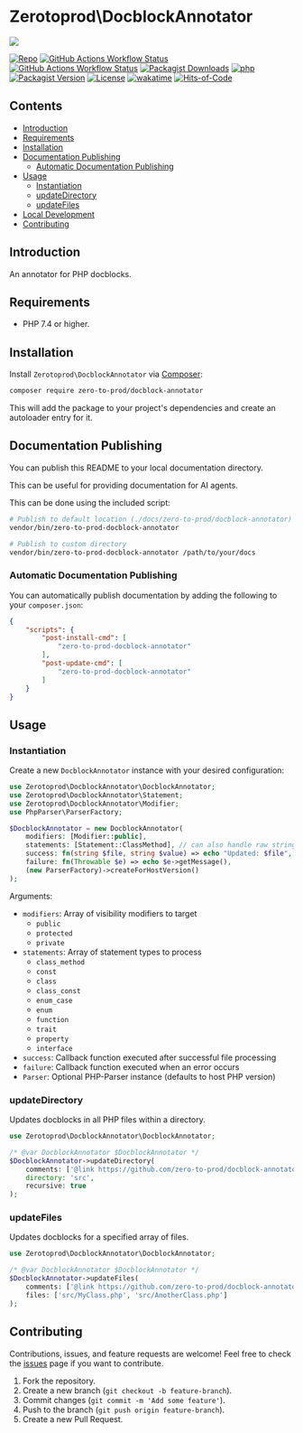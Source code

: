 # Zerotoprod\DocblockAnnotator

![](art/logo.png)

[![Repo](https://img.shields.io/badge/github-gray?logo=github)](https://github.com/zero-to-prod/docblock-annotator)
[![GitHub Actions Workflow Status](https://img.shields.io/github/actions/workflow/status/zero-to-prod/docblock-annotator/test.yml?label=test)](https://github.com/zero-to-prod/docblock-annotator/actions)
[![GitHub Actions Workflow Status](https://img.shields.io/github/actions/workflow/status/zero-to-prod/docblock-annotator/backwards_compatibility.yml?label=backwards_compatibility)](https://github.com/zero-to-prod/docblock-annotator/actions)
[![Packagist Downloads](https://img.shields.io/packagist/dt/zero-to-prod/docblock-annotator?color=blue)](https://packagist.org/packages/zero-to-prod/docblock-annotator/stats)
[![php](https://img.shields.io/packagist/php-v/zero-to-prod/docblock-annotator.svg?color=purple)](https://packagist.org/packages/zero-to-prod/docblock-annotator/stats)
[![Packagist Version](https://img.shields.io/packagist/v/zero-to-prod/docblock-annotator?color=f28d1a)](https://packagist.org/packages/zero-to-prod/docblock-annotator)
[![License](https://img.shields.io/packagist/l/zero-to-prod/docblock-annotator?color=pink)](https://github.com/zero-to-prod/docblock-annotator/blob/main/LICENSE.md)
[![wakatime](https://wakatime.com/badge/github/zero-to-prod/docblock-annotator.svg)](https://wakatime.com/badge/github/zero-to-prod/docblock-annotator)
[![Hits-of-Code](https://hitsofcode.com/github/zero-to-prod/docblock-annotator?branch=main)](https://hitsofcode.com/github/zero-to-prod/docblock-annotator/view?branch=main)

## Contents

- [Introduction](#introduction)
- [Requirements](#requirements)
- [Installation](#installation)
- [Documentation Publishing](#documentation-publishing)
  - [Automatic Documentation Publishing](#automatic-documentation-publishing)
- [Usage](#usage)
  - [Instantiation](#Instantiation)
  - [updateDirectory](#updatedirectory)
  - [updateFiles](#updatefiles)
- [Local Development](./LOCAL_DEVELOPMENT.md)
- [Contributing](#contributing)

## Introduction

An annotator for PHP docblocks.

## Requirements

- PHP 7.4 or higher.

## Installation

Install `Zerotoprod\DocblockAnnotator` via [Composer](https://getcomposer.org/):

```bash
composer require zero-to-prod/docblock-annotator
```

This will add the package to your project's dependencies and create an autoloader entry for it.

## Documentation Publishing

You can publish this README to your local documentation directory.

This can be useful for providing documentation for AI agents.

This can be done using the included script:

```bash
# Publish to default location (./docs/zero-to-prod/docblock-annotator)
vendor/bin/zero-to-prod-docblock-annotator

# Publish to custom directory
vendor/bin/zero-to-prod-docblock-annotator /path/to/your/docs
```

### Automatic Documentation Publishing

You can automatically publish documentation by adding the following to your `composer.json`:

```json
{
    "scripts": {
        "post-install-cmd": [
            "zero-to-prod-docblock-annotator"
        ],
        "post-update-cmd": [
            "zero-to-prod-docblock-annotator"
        ]
    }
}
```

## Usage

### Instantiation

Create a new `DocblockAnnotator` instance with your desired configuration:

```php
use Zerotoprod\DocblockAnnotator\DocblockAnnotator;
use Zerotoprod\DocblockAnnotator\Statement;
use Zerotoprod\DocblockAnnotator\Modifier;
use PhpParser\ParserFactory;

$DocblockAnnotator = new DocblockAnnotator(
    modifiers: [Modifier::public],
    statements: [Statement::ClassMethod], // can also handle raw string: class_method
    success: fn(string $file, string $value) => echo "Updated: $file",
    failure: fn(Throwable $e) => echo $e->getMessage(),
    (new ParserFactory)->createForHostVersion()
);
```

Arguments:

- `modifiers`: Array of visibility modifiers to target
    - `public`
    - `protected`
    - `private`
- `statements`: Array of statement types to process
    - `class_method`
    - `const`
    - `class`
    - `class_const`
    - `enum_case`
    - `enum`
    - `function`
    - `trait`
    - `property`
    - `interface`
- `success`: Callback function executed after successful file processing
- `failure`: Callback function executed when an error occurs
- `Parser`: Optional PHP-Parser instance (defaults to host PHP version)

### updateDirectory

Updates docblocks in all PHP files within a directory.

```php
use Zerotoprod\DocblockAnnotator\DocblockAnnotator;

/* @var DocblockAnnotator $DocblockAnnotator */
$DocblockAnnotator->updateDirectory(
    comments: ['@link https://github.com/zero-to-prod/docblock-annotator'],
    directory: 'src',
    recursive: true
);
```

### updateFiles

Updates docblocks for a specified array of files.

```php
use Zerotoprod\DocblockAnnotator\DocblockAnnotator;

/* @var DocblockAnnotator $DocblockAnnotator */
$DocblockAnnotator->updateFiles(
    comments: ['@link https://github.com/zero-to-prod/docblock-annotator'],
    files: ['src/MyClass.php', 'src/AnotherClass.php']
);
```

## Contributing

Contributions, issues, and feature requests are welcome!
Feel free to check the [issues](https://github.com/zero-to-prod/docblock-annotator/issues) page if you want to contribute.

1. Fork the repository.
2. Create a new branch (`git checkout -b feature-branch`).
3. Commit changes (`git commit -m 'Add some feature'`).
4. Push to the branch (`git push origin feature-branch`).
5. Create a new Pull Request.
